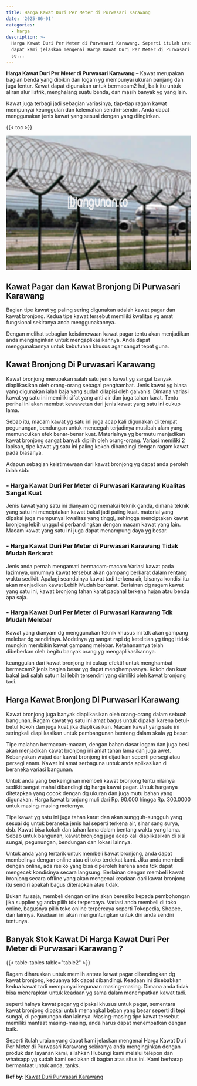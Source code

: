 ```yaml
---
title: Harga Kawat Duri Per Meter di Purwasari Karawang
date: '2025-06-01'
categories:
  - harga
description: >-
  Harga Kawat Duri Per Meter di Purwasari Karawang. Seperti itulah uraian yang
  dapat kami jelaskan mengenai Harga Kawat Duri Per Meter di Purwasari Karawang
  se...
---
```


**Harga Kawat Duri Per Meter di Purwasari Karawang** – Kawat merupakan bagian benda yang dibikin dari logam yg mempunyai ukuran panjang dan juga lentur. Kawat dapat digunakan untuk bermacam2 hal, baik itu untuk aliran alur listrik, menghalang suatu benda, dan masih banyak yg yang lain.

Kawat juga terbagi jadi sebagian variasinya, tiap-tiap ragam kawat mempunyai keunggulan dan kelemahan sendiri-sendiri. Anda dapat menggunakan jenis kawat yang sesuai dengan yang diinginkan.

{{< toc >}}

![Harga Kawat Duri Per Meter di Purwasari Karawang](/images/jual-kawat-murah35.png)

## Kawat Pagar dan Kawat Bronjong Di Purwasari Karawang

Bagian tipe kawat yg paling sering digunakan adalah kawat pagar dan kawat bronjong. Kedua tipe kawat tersebut memiliki kwalitas yg amat fungsional sekiranya anda menggunakannya.

Dengan melihat sebagian keistimewaan kawat pagar tentu akan menjadikan anda menginginkan untuk mengaplikasikannya. Anda dapat menggunakannya untuk kebutuhan khusus agar sangat tepat guna.

## Kawat Bronjong Di Purwasari Karawang

Kawat bronjong merupakan salah satu jenis kawat yg sangat banyak diaplikasikan oleh orang-orang sebagai penghambat. Jenis kawat yg biasa yang digunakan ialah baja yang sudah dilapisi oleh galvanis. Dimana variasi kawat yg satu ini memiliki sifat yang anti air dan juga tahan karat. Tentu perihal ini akan membat kewawetan dari jenis kawat yang satu ini cukup lama.

Sebab itu, macam kawat yg satu ini juga acap kali digunakan di tempat pegunungan, bendungan untuk mencegah terjadinya musibah alam yang memunculkan efek benar-benar kuat. Materialnya yg bermutu menjadikan kawat bronjong sangat banyak dipilih oleh orang-orang. Variasi memiliki 2 lapisan, tipe kawat yg satu ini paling kokoh dibandingi dengan ragam kawat pada biasanya.

Adapun sebagian keistimewaan dari kawat bronjong yg dapat anda peroleh ialah sbb:

### \- Harga Kawat Duri Per Meter di Purwasari Karawang Kualitas Sangat Kuat

Jenis kawat yang satu ini dianyam dg memakai teknik ganda, dimana teknik yang satu ini menciptakan kawat bakal jadi paling kuat. material yang dipakai juga mempunyai kwalitas yang tinggi, sehingga menciptakan kawat bronjong lebih unggul diperbandingkan dengan macam kawat yang lain. Macam kawat yang satu ini juga dapat menampung daya yg besar.

### \- Harga Kawat Duri Per Meter di Purwasari Karawang Tidak Mudah Berkarat

Jenis anda pernah mengamati bermacam-macam Variasi kawat pada lazimnya, umumnya kawat tersebut akan gampang berkarat dalam rentang waktu sedikit. Apalagi seandainya kawat tadi terkena air, bisanya kondisi itu akan menjadikan kawat Lebih Mudah berkarat. Berlainan dg ragam kawat yang satu ini, kawat bronjong tahan karat padahal terkena hujan atau benda apa saja.

### \- Harga Kawat Duri Per Meter di Purwasari Karawang Tdk Mudah Melebar

Kawat yang dianyam dg menggunakan teknik khusus ini tdk akan gampang melebar dg sendirinya. Modelnya yg sangat rapi dg ketelitian yg tinggi tidak mungkin membikin kawat gampang melebar. Ketahanannya telah dibeberkan oleh begitu banyak orang yg mengaplikasikannya.

keunggulan dari kawat bronjong ini cukup efektif untuk menghambat bermacam2 jenis bagian besar yg dapat menghempasnya. Kokoh dan kuat bakal jadi salah satu nilai lebih tersendiri yang dimiliki oleh kawat bronjong tadi.

## Harga Kawat Bronjong Di Purwasari Karawang

Kawat bronjong juga banyak diaplikasikan oleh orang-orang dalam sebuah bangunan. Ragam kawat yg satu ini amat bagus untuk dipakai karena betul-betul kokoh dan juga kuat jika diaplikasikan. Macam kawat yang satu ini seringkali diaplikasikan untuk pembangunan benteng dalam skala yg besar.

Tipe malahan bermacam-macam, dengan bahan dasar logam dan juga besi akan menjadikan kawat bronjong ini amat tahan lama dan juga awet. Kebanyakan wujud dar kawat bronjong ini dijadikan seperti persegi atau persegi enam. Kawat ini amat serbaguna untuk anda aplikasikan di beraneka variasi bangunan.

Untuk anda yang berkeinginan membeli kawat bronjong tentu nilainya sedikit sangat mahal dibandingi dg harga kawat pagar. Untuk harganya ditetapkan yang cocok dengan dg ukuran dan juga mutu bahan yang digunakan. Harga kawat bronjong muli dari Rp. 90.000 hingga Rp. 300.0000 untuk masing-masing meternya.

Tipe kawat yg satu ini juga tahan karat dan akan sungguh-sungguh yang sesuai dg untuk beraneka jenis hal seperti terkena air, sinar sang surya, dsb. Kawat bisa kokoh dan tahan lama dalam bentang waktu yang lama. Sebab untuk bangunan, kawat bronjong juga acap kali diaplikasikan di sisi sungai, pegunungan, bendungan dan lokasi lainnya.

Untuk anda yang tertarik untuk membeli kawat bronjong, anda dapat membelinya dengan online atau di toko terdekat kami. Jika anda membeli dengan online, ada resiko yang bisa diperoleh karena anda tdk dapat mengecek kondisinya secara langsung. Berlainan dengan membeli kawat bronjong secara offline yang akan mengenal keadaan dari kawat bronjong itu sendiri apakah bagus diterapkan atau tidak.

Bukan itu saja, membeli dengan online akan beresiko kepada pembohongan jika supplier yg anda pilih tdk terpercaya. Variasi anda membeli di toko online, bagusnya pilih toko online terpercaya seperti Tokopedia, Shopee, dan lainnya. Keadaan ini akan menguntungkan untuk diri anda sendiri tentunya.

## Banyak Stok Kawat Di Harga Kawat Duri Per Meter di Purwasari Karawang ?

{{< table-tables table="table2" >}}

Ragam diharuskan untuk memlih antara kawat pagar dibandingkan dg kawat bronjong, keduanya tdk dapat dibandingi. Keadaan ini disebabkan kedua kawat tadi mempunyai kegunaan masing-masing. Dimana anda tidak bisa menerapkan untuk keadaan yg sama dalam menempatkan kawat tadi.

seperti halnya kawat pagar yg dipakai khusus untuk pagar, sementara kawat bronjong dipakai untuk menangkal beban yang besar seperti di tepi sungai, di pegunungan dan lainnya. Masing-masing tipe kawat tersebut memiliki manfaat masing-masing, anda harus dapat menempatkan dengan baik.

Seperti itulah uraian yang dapat kami jelaskan mengenai Harga Kawat Duri Per Meter di Purwasari Karawang sekiranya anda menginginkan dengan produk dan layanan kami, silahkan Hubungi kami melalui telepon dan whatsapp yg sudah kami sediakan di bagian atas situs ini. Kami berharap bermanfaat untuk anda, tanks.

**Ref by:** [Kawat Duri Purwasari Karawang](https://id.wikipedia.org/wiki/Kawat)
